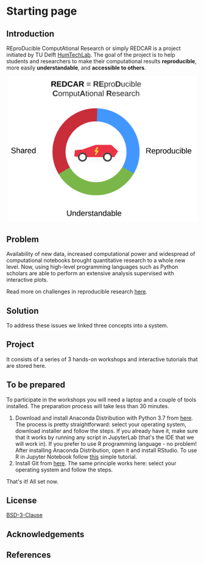 # Starting page

## Introduction
REproDucible ComputAtional Research or simply REDCAR is a project initiated by TU Delft [HumTechLab](https://www.tudelft.nl/tbm/over-de-faculteit/afdelingen/multi-actor-systems/research/humtech-lab/humtech-lab/). The goal of the project is to help students and researchers to make their computational results __reproducible__, more easily __understandable__, and __accessible to others__.
<p align="center">
  <img width="500" src=".gitbook/assets/project-idea.png">
</p>

## Problem
Availability of new data, increased computational power and widespread of computational notebooks brought quantitative research to a whole new level. Now, using high-level programming languages such as Python scholars are able to perform an extensive analysis supervised with interactive plots.

Read more on challenges in reproducible research [here](https://www.nature.com/collections/prbfkwmwvz).

## Solution
To address these issues we linked three concepts into a system.

## Project
It consists of a series of 3 hands-on workshops and interactive tutorials that are stored here.

## To be prepared
To participate in the workshops you will need a laptop and a couple of tools installed. The preparation process will take less than 30 minutes.

1. Download and install Anaconda Distribution with Python 3.7 from [here](https://www.anaconda.com/distribution/). The process is pretty straightforward: select your operating system, download installer and follow the steps. If you already have it, make sure that it works by running any script in JupyterLab (that's the IDE that we will work in). If you prefer to use R programming language - no problem! After installing Anaconda Distribution, open it and install RStudio. To use R in Jupyter Notebook follow [this](https://docs.anaconda.com/anaconda/navigator/tutorials/r-lang/) simple tutorial. 
2. Install Git from [here](https://git-scm.com/downloads). The same principle works here: select your operating system and follow the steps.

That's it! All set now.

## License
[BSD-3-Clause](https://opensource.org/licenses/BSD-3-Clause)

## Acknowledgements

## References
